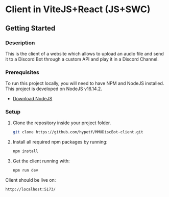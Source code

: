 # Client in ViteJS+React (JS+SWC)

## Getting Started

### Description

This is the client of a website which allows to upload an
audio file and send it to a Discord Bot through a custom API and play it in a Discord Channel.

### Prerequisites

To run this project locally, you will need to have NPM and NodeJS installed.<br/>
This project is developed on NodeJS v16.14.2.<br/>

-   [Download NodeJS](https://nodejs.org/en/download/)

### Setup

1. Clone the repository inside your project folder.
    ```sh
    git clone https://github.com/hypetf/MMUDiscBot-client.git
    ```
2. Install all required npm packages by running:
    ```sh
    npm install
    ```
3. Get the client running with:
    ```sh
    npm run dev
    ```

Client should be live on:

```sh
http://localhost:5173/
```
